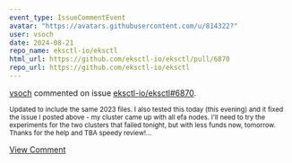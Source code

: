 ```yaml
---
event_type: IssueCommentEvent
avatar: "https://avatars.githubusercontent.com/u/814322?"
user: vsoch
date: 2024-08-21
repo_name: eksctl-io/eksctl
html_url: https://github.com/eksctl-io/eksctl/pull/6870
repo_url: https://github.com/eksctl-io/eksctl
---
```


<a href='https://github.com/vsoch' target='_blank'>vsoch</a> commented on issue <a href='https://github.com/eksctl-io/eksctl/pull/6870' target='_blank'>eksctl-io/eksctl#6870</a>.

<small>Updated to include the same 2023 files. I also tested this today (this evening) and it fixed the issue I posted above - my cluster came up with all efa nodes. I'll need to try the experiments for the two clusters that failed tonight, but with less funds now, tomorrow. Thanks for the help and TBA speedy review!...</small>

<a href='https://github.com/eksctl-io/eksctl/pull/6870' target='_blank'>View Comment</a>